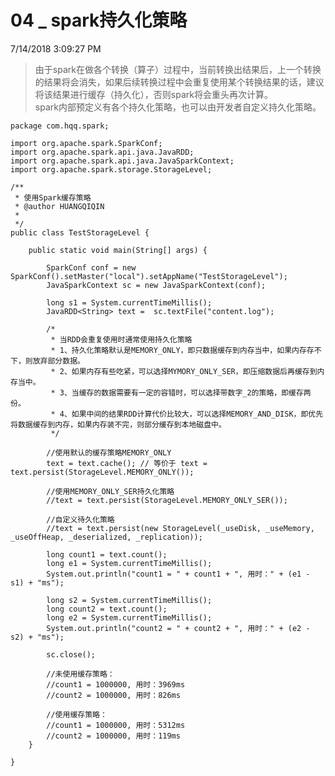 # 04 _ spark持久化策略

7/14/2018 3:09:27 PM 

> 由于spark在做各个转换（算子）过程中，当前转换出结果后，上一个转换的结果将会消失，如果后续转换过程中会重复使用某个转换结果的话，建议将该结果进行缓存（持久化），否则spark将会重头再次计算。  
> spark内部预定义有各个持久化策略，也可以由开发者自定义持久化策略。

	package com.hqq.spark;
	
	import org.apache.spark.SparkConf;
	import org.apache.spark.api.java.JavaRDD;
	import org.apache.spark.api.java.JavaSparkContext;
	import org.apache.spark.storage.StorageLevel;
	
	/**
	 * 使用Spark缓存策略
	 * @author HUANGQIQIN
	 *
	 */
	public class TestStorageLevel {
	
		public static void main(String[] args) {
			
			SparkConf conf = new SparkConf().setMaster("local").setAppName("TestStorageLevel");
			JavaSparkContext sc = new JavaSparkContext(conf);
			
			long s1 = System.currentTimeMillis();
			JavaRDD<String> text =  sc.textFile("content.log");
			
			/*
			 * 当RDD会重复使用时通常使用持久化策略
			 * 1、持久化策略默认是MEMORY_ONLY，即只数据缓存到内存当中，如果内存存不下，则放弃部分数据。
			 * 2、如果内存有些吃紧，可以选择MYMORY_ONLY_SER，即压缩数据后再缓存到内存当中。
			 * 3、当缓存的数据需要有一定的容错时，可以选择带数字_2的策略，即缓存两份。
			 * 4、如果中间的结果RDD计算代价比较大，可以选择MEMORY_AND_DISK，即优先将数据缓存到内存，如果内存装不完，则部分缓存到本地磁盘中。
			 */
			
			//使用默认的缓存策略MEMORY_ONLY
			text = text.cache(); // 等价于 text = text.persist(StorageLevel.MEMORY_ONLY());
			
			//使用MEMORY_ONLY_SER持久化策略
			//text = text.persist(StorageLevel.MEMORY_ONLY_SER());
			
			//自定义待久化策略
			//text = text.persist(new StorageLevel(_useDisk, _useMemory, _useOffHeap, _deserialized, _replication));
			
			long count1 = text.count();
			long e1 = System.currentTimeMillis();
			System.out.println("count1 = " + count1 + ", 用时：" + (e1 - s1) + "ms");
			
			long s2 = System.currentTimeMillis();
			long count2 = text.count();
			long e2 = System.currentTimeMillis();
			System.out.println("count2 = " + count2 + ", 用时：" + (e2 - s2) + "ms"); 
			
			sc.close();
			
			//未使用缓存策略：
			//count1 = 1000000, 用时：3969ms
			//count2 = 1000000, 用时：826ms
			
			//使用缓存策略：
			//count1 = 1000000, 用时：5312ms
			//count2 = 1000000, 用时：119ms
		}
	
	}
